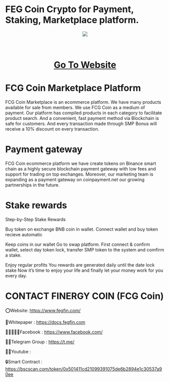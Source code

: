 # FEG Coin Crypto for Payment, Staking, Marketplace platform.

<div align="center"><img src="https://makecoin.live/wp-content/uMPLOGO300.png)" /><br />
</div>
<div align="center">
  <h1><br />
    <a href="https://www.smpbonus.com/" target="_blank">Go To Website<br />
</a></h1>
</div>


# FCG Coin Marketplace Platform

FCG Coin Marketplace is an ecommerce platform. We have many products available for sale from members. We use FCG Coin as a medium of payment. Our platform has compiled products in each category to facilitate product search. And a convenient, fast payment method via Blockchain is safe for customers. And every transaction made through SMP Bonus will receive a 10% discount on every transaction.

# Payment gateway
FCG Coin ecommerce platform we have create tokens on Binance smart chain as a highly secure blockchain payment gateway with low fees and support for trading on top exchanges. Moreover, our marketing team is expanding as a payment gateway on coinpayment.net our growing partnerships in the future.

# Stake rewards
Step-by-Step Stake Rewards

Buy token on exchange BNB coin in wallet. Connect wallet and buy token recieve automatic

Keep coins in our wallet Go to swap platform. First connect & confirm wallet, select day token lock, transfer SMP token to the system and comfirm a stake.

Enjoy regular profits You rewards are generated daily until the date lock stake Now it’s time to enjoy your life and finally let your money work for you every day.

# CONTACT FINERGY COIN (FCG Coin)

⭕Website: https://www.fegfin.com/

📄Whitepaper : https://docs.fegfin.com

👨🏿‍🤝‍👨🏿Facebook : https://www.facebook.com/

👨🏿Telegram Group : https://t.me/

🤝🏿Youtube : 

🔒Smart Contract : https://bscscan.com/token/0x501411cd21099391075de6b2894e1c30537a90ee
